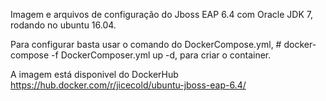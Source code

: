 Imagem e arquivos de configuração do Jboss EAP 6.4 com Oracle JDK 7, rodando no ubuntu 16.04.

Para configurar basta usar o comando do DockerCompose.yml, # docker-compose -f DockerComposer.yml up -d, para criar o container.

A imagem está disponivel do DockerHub https://hub.docker.com/r/jicecold/ubuntu-jboss-eap-6.4/
